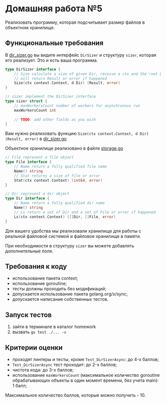 # Домашняя работа №5

Реализовать программу, которая подсчитывает размер файлов в объектном хранилище.

## Функциональные требования

В [dir_sizer.go](storage%2Fdir_sizer.go) вы видите интерфейс `DirSizer` и структуру `sizer`, которая его реализует. Это и есть ваша программа. 

```go
type DirSizer interface {
    // Size calculate a size of given Dir, receive a ctx and the root Dir instance
    // will return Result or error if happened
    Size(ctx context.Context, d Dir) (Result, error)
}

// sizer implement the DirSizer interface
type sizer struct {
    // maxWorkersCount number of workers for asynchronous run
    maxWorkersCount int
    
    // TODO: add other fields as you wish
}

```

Вам нужно реализовать функцию `Size(ctx context.Context, d Dir) (Result, error)` в [dir_sizer.go](storage%2Fdir_sizer.go)

Объектное хранилище реализовано в файле [storage.go](storage%2Fstorage.go) 

```go
// File represent a file object
type File interface {
	// Name return a fully qualified file name
	Name() string
	// Stat returns a size of file or error
	Stat(ctx context.Context) (int64, error)
}

// Dir represent a dir object
type Dir interface {
	// Name return a fully qualified dir name
	Name() string
	// Ls return a set of Dir and a set of File or error if happened
	Ls(ctx context.Context) ([]Dir, []File, error)
}
```

Для вашего удобства мы реализовали хранилище для работы с реальной файловой системой и файловое хранилище в памяти.

При необходимости в структуру `sizer` вы можете добавлять дополнительные поля.


## Требования к коду

* использование пакета context;
* использование goroutine;
* тесты должны проходить без модификаций;
* допускается использование пакета golang.org/x/sync;
* допускается написание собственных тестов.


## Запуск тестов

1. зайти в терминале в каталог homework
2. вызвать ```go test ./... -v```


## Критерии оценки

* проходят линтеры и тесты, кроме `Test_DirSizerAsync`: до 4-x баллов;
* `Test_DirSizerAsync` тест проходит: до 2-x баллов;
* чистота кода: до 3-x баллов;
* использование `maxWorkersCount` (максимальное количество goroutine обрабатывающих объекты в один момент времени, без учета main): 1 балл;

Максимальное количество баллов, которые можно получить - 10.
